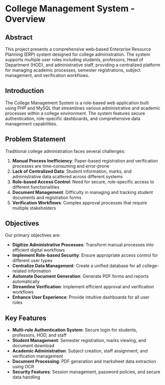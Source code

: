 # College Management System - Overview

## Abstract

This project presents a comprehensive web-based Enterprise Resource Planning (ERP) system designed for college administration. The system supports multiple user roles including students, professors, Head of Department (HOD), and administrative staff, providing a centralized platform for managing academic processes, semester registrations, subject management, and verification workflows.

## Introduction

The College Management System is a role-based web application built using PHP and MySQL that streamlines various administrative and academic processes within a college environment. The system features secure authentication, role-specific dashboards, and comprehensive data management capabilities.

## Problem Statement

Traditional college administration faces several challenges:

1. **Manual Process Inefficiency**: Paper-based registration and verification processes are time-consuming and error-prone
2. **Lack of Centralized Data**: Student information, marks, and administrative data scattered across different systems
3. **Role-based Access Control**: Need for secure, role-specific access to different functionalities
4. **Document Management**: Difficulty in managing and tracking student documents and registration forms
5. **Verification Workflows**: Complex approval processes that require multiple stakeholders

## Objectives

Our primary objectives are:

- **Digitize Administrative Processes**: Transform manual processes into efficient digital workflows
- **Implement Role-based Security**: Ensure appropriate access control for different user types
- **Centralize Data Management**: Create a unified database for all college-related information
- **Automate Document Generation**: Generate PDF forms and reports automatically
- **Streamline Verification**: Implement efficient approval and verification workflows
- **Enhance User Experience**: Provide intuitive dashboards for all user roles

## Key Features

- **Multi-role Authentication System**: Secure login for students, professors, HOD, and staff
- **Student Management**: Semester registration, marks viewing, and document download
- **Academic Administration**: Subject creation, staff assignment, and verification management
- **Document Processing**: PDF generation and marksheet data extraction using OCR
- **Security Features**: Session management, password policies, and secure data handling

